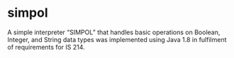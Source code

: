 # simpol
A simple interpreter “SIMPOL” that handles basic operations on Boolean, Integer, and String data types was implemented using Java 1.8 in fulfilment of requirements for IS 214.

